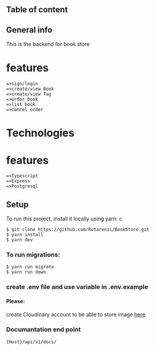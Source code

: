 ## Table of content


## General info
This is the backend for book store

# features 
  ```
  =>sign/login
  =>create/view Book
  =>create/view Tag
  =>order book
  =>list book
  =>cancel order

```
# Technologies
# features 
  ```
  =>Typescript
  =>Express
  =>Postgresql
```

## Setup 

To run this project, install it locally using yarn:
 c

```
$ git clone https://github.com/Rutarenzi/BookStore.git
$ yarn install
$ yarn dev

```

### To run migrations:

```
$ yarn run migrate
$ yarn run down

```


### create .env file and use variable in .env.example

#### Please:

create Cloudinary account to be able to store image [here](https://cloudinary.com/users/register_free)

### Documantation end point

```
{Host}/api/v1/docs/

```
